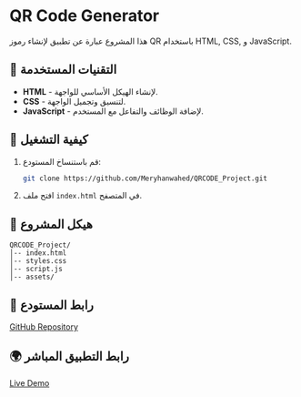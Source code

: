 # QR Code Generator

هذا المشروع عبارة عن تطبيق لإنشاء رموز QR باستخدام HTML, CSS, و JavaScript.

## 📌 التقنيات المستخدمة
- **HTML** - لإنشاء الهيكل الأساسي للواجهة.
- **CSS** - لتنسيق وتجميل الواجهة.
- **JavaScript** - لإضافة الوظائف والتفاعل مع المستخدم.

## 🚀 كيفية التشغيل
1. قم باستنساخ المستودع:
   ```bash
   git clone https://github.com/Meryhanwahed/QRCODE_Project.git
   ```
2. افتح ملف `index.html` في المتصفح.

## 📂 هيكل المشروع
```
QRCODE_Project/
│-- index.html
│-- styles.css
│-- script.js
│-- assets/
```

## 🔗 رابط المستودع
[GitHub Repository](https://github.com/Meryhanwahed/QRCODE_Project)

## 🌍 رابط التطبيق المباشر
[Live Demo]([ضع_هنا_رابط_التطبيق_المباشر](https://gleaming-syrniki-2d49b6.netlify.app/))

